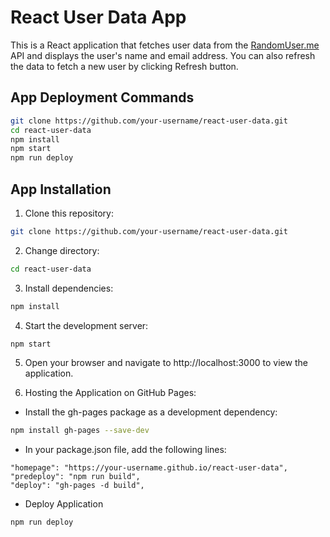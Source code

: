 # React User Data App

This is a React application that fetches user data from the [RandomUser.me](https://randomuser.me/) API and displays the user's name and email address. You can also refresh the data to fetch a new user by clicking Refresh button.

## App Deployment Commands
```bash
git clone https://github.com/your-username/react-user-data.git
cd react-user-data
npm install
npm start
npm run deploy
```

## App Installation

1. Clone this repository:
```bash
git clone https://github.com/your-username/react-user-data.git
```

2. Change directory:
```bash
cd react-user-data
```

3. Install dependencies:
```bash
npm install
```

4. Start the development server:
```bash
npm start
```

5. Open your browser and navigate to http://localhost:3000 to view the application.

6. Hosting the Application on GitHub Pages:
  - Install the gh-pages package as a development dependency:
```bash
npm install gh-pages --save-dev
```
  - In your package.json file, add the following lines:
```
"homepage": "https://your-username.github.io/react-user-data",
"predeploy": "npm run build",
"deploy": "gh-pages -d build",
``````
  - Deploy Application
```bash
npm run deploy
```


